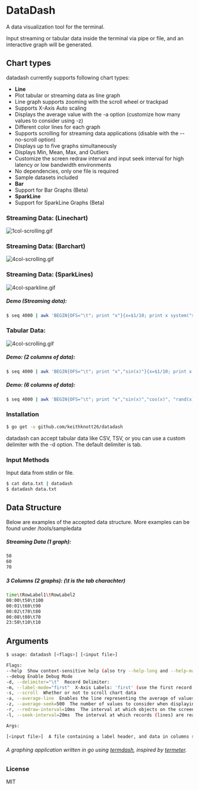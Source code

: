 # DataDash
A data visualization tool for the terminal.

Input streaming or tabular data inside the terminal via pipe or file, and an interactive graph will be generated.

## Chart types

datadash currently supports following chart types:

* **Line**
* Plot tabular or streaming data as line graph
* Line graph supports zooming with the scroll wheel or trackpad
* Supports X-Axis Auto scaling
* Displays the average value with the -a option (customize how many values to consider using -z)
* Different color lines for each graph
* Supports scrolling for streaming data applications (disable with the --no-scroll option)
* Displays up to five graphs simultaneously
* Displays Min, Mean, Max, and Outliers
* Customize the screen redraw interval and input seek interval for high latency or low bandwidth environments
* No dependencies, only one file is required
* Sample datasets included
* **Bar**
* Support for Bar Graphs (Beta)
* **SparkLine**
* Support for SparkLine Graphs (Beta)

### Streaming Data: (Linechart)
<img src="https://github.com/keithknott26/datadash/blob/master/images/1col-scrolling.gif?raw=true" alt="1col-scrolling.gif" border="0">

### Streaming Data: (Barchart)
<img src="https://github.com/keithknott26/datadash/blob/master/images/4col-barchart.gif?raw=true" alt="4col-scrolling.gif" border="0">

### Streaming Data: (SparkLines)
<img src="https://github.com/keithknott26/datadash/blob/master/images/4col-sparkline.gif?raw=true" alt="4col-sparkline.gif" border="0">

##### Demo (Streaming data):
```bash
$ seq 4000 | awk 'BEGIN{OFS="\t"; print "x"}{x=$1/10; print x system("sleep 0.02")}'  | ./datadash --label-mode time
```
### Tabular Data:

<img src="https://github.com/keithknott26/datadash/blob/master/images/4col-scrolling.gif?raw=true" alt="4col-scrolling.gif" border="0">

##### Demo: (2 columns of data):
```bash
$ seq 4000 | awk 'BEGIN{OFS="\t"; print "x","sin(x)"}{x=$1/10; print x,sin(x); system("sleep 0.02")}'  | ./datadash --label-mode time
```
##### Demo: (6 columns of data):
```bash
$ seq 4000 | awk 'BEGIN{OFS="\t"; print "x","sin(x)","cos(x)", "rand(x)", "rand(x)", "rand(x)"}{x=$1/10; print x,sin(x),cos(x),rand(x),rand(x),rand(x); system("sleep 0.02")}'  | ./datadash
```
### Installation
```bash
$ go get -u github.com/keithknott26/datadash
```
datadash can accept tabular data like CSV, TSV, or you can use a custom delimiter with the -d option. The default delimiter is tab.

### Input Methods
Input data from stdin or file.
```bash
$ cat data.txt | datadash
$ datadash data.txt
```

## Data Structure

Below are examples of the accepted data structure. More examples can be found under /tools/sampledata

##### Streaming Data (1 graph):
```bash
50
60
70
```
##### 3 Columns (2 graphs): (\t is the tab charachter)
```bash
time\tRowLabel1\tRowLabel2
00:00\t50\t100
00:01\t60\t90
00:02\t70\t80
00:08\t80\t70
23:50\t10\t10
```
## Arguments
```bash
$ usage: datadash [<flags>] [<input file>]

Flags:
--help  Show context-sensitive help (also try --help-long and --help-man).
--debug Enable Debug Mode
-d, --delimiter="\t"  Record Delimiter:
-m, --label-mode="first"  X-Axis Labels: 'first' (use the first record in the column) or 'time' (use the current time)
-s, --scroll  Whether or not to scroll chart data
-a, --average-line  Enables the line representing the average of values
-z, --average-seek=500  The number of values to consider when displaying the average line: (50,100,500...)
-r, --redraw-interval=10ms  The interval at which objects on the screen are redrawn: (100ms,250ms,1s,5s..)
-l, --seek-interval=20ms  The interval at which records (lines) are read from the datasource: (100ms,250ms,1s,5s..)

Args:

[<input file>]  A file containing a label header, and data in columns separated by delimiter 'd'. Data piped from Stdin uses the same format

```
###### A graphing application written in go using <a href="https://github.com/mum4k/termdash">termdash</a>, inspired by <a href="https://github.com/atsaki/termeter">termeter</a>. 
### License
MIT
